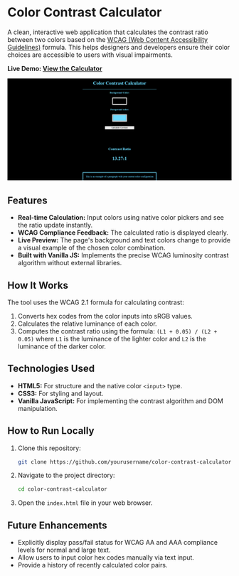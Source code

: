 # Color Contrast Calculator

A clean, interactive web application that calculates the contrast ratio between two colors based on the [WCAG (Web Content Accessibility Guidelines)](https://www.w3.org/WAI/standards-guidelines/wcag/) formula. This helps designers and developers ensure their color choices are accessible to users with visual impairments.

**Live Demo: [View the Calculator](https://yourusername.github.io/color-contrast-calculator/)**

![Screenshot of the Color Contrast Calculator](images/screenshot.png) <!-- You'll add this later -->

## Features

- **Real-time Calculation:** Input colors using native color pickers and see the ratio update instantly.
- **WCAG Compliance Feedback:** The calculated ratio is displayed clearly.
- **Live Preview:** The page's background and text colors change to provide a visual example of the chosen color combination.
- **Built with Vanilla JS:** Implements the precise WCAG luminosity contrast algorithm without external libraries.

## How It Works

The tool uses the WCAG 2.1 formula for calculating contrast:
1.  Converts hex codes from the color inputs into sRGB values.
2.  Calculates the relative luminance of each color.
3.  Computes the contrast ratio using the formula: `(L1 + 0.05) / (L2 + 0.05)` where `L1` is the luminance of the lighter color and `L2` is the luminance of the darker color.

## Technologies Used

- **HTML5:** For structure and the native color `<input>` type.
- **CSS3:** For styling and layout.
- **Vanilla JavaScript:** For implementing the contrast algorithm and DOM manipulation.

## How to Run Locally

1.  Clone this repository:
    ```bash
    git clone https://github.com/yourusername/color-contrast-calculator.git
    ```
2.  Navigate to the project directory:
    ```bash
    cd color-contrast-calculator
    ```
3.  Open the `index.html` file in your web browser.

## Future Enhancements

- Explicitly display pass/fail status for WCAG AA and AAA compliance levels for normal and large text.
- Allow users to input color hex codes manually via text input.
- Provide a history of recently calculated color pairs.
